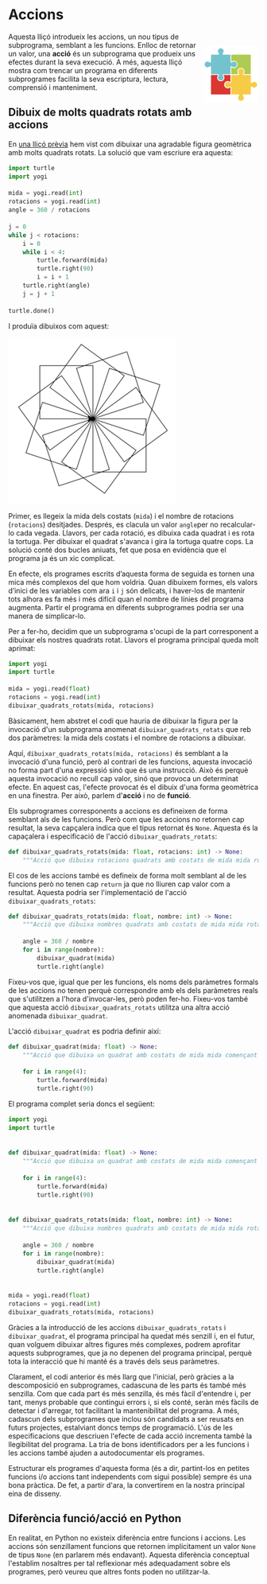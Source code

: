# Accions

<img src='./accions.png' style='height: 8em; float: right; margin: 2em 0 1em 1em;'/>

Aquesta lliçó introdueix les accions, un nou tipus de subprograma, semblant a les funcions. Enlloc de retornar un valor, una **acció** és un subprograma que produeix uns efectes durant la seva execució. A més, aquesta lliçó mostra com trencar un programa en diferents subprogrames facilita la seva escriptura, lectura, comprensió i manteniment.


## Dibuix de molts quadrats rotats amb accions

En [una lliçó prèvia](/iteracions/poligons.html) hem vist com dibuixar una agradable figura geomètrica amb molts quadrats rotats. La solució que vam escriure era aquesta:

```python
import turtle
import yogi

mida = yogi.read(int)
rotacions = yogi.read(int)
angle = 360 / rotacions

j = 0
while j < rotacions:
    i = 0
    while i < 4:
        turtle.forward(mida)
        turtle.right(90)
        i = i + 1
    turtle.right(angle)
    j = j + 1

turtle.done()
```

I produïa dibuixos com aquest:

![quadrats.png](quadrats.png)

Primer, es llegeix la mida dels costats (`mida`) i el nombre de rotacions (`rotacions`) desitjades. Després, es clacula un valor `angle`per no recalcular-lo cada vegada. Llavors, per cada rotació, es dibuixa cada quadrat i es rota la tortuga. Per dibuixar el quadrat s'avanca i gira la tortuga quatre cops. La solució conté dos bucles aniuats, fet que posa en evidència que el programa ja és un xic complicat.

En efecte, els programes escrits d’aquesta forma de seguida es tornen una mica més complexos del que hom voldria. Quan dibuixem formes, els valors d’inici de les variables com ara `i` i `j` són delicats, i haver-los de mantenir tots alhora es fa més i més difícil quan el nombre de línies del programa augmenta. Partir el programa en diferents subprogrames podria ser una manera de simplicar-lo.

Per a fer-ho, decidim que un subprograma s'ocupi de la part corresponent a dibuixar els nostres quadrats rotat. Llavors el programa principal queda molt aprimat:

```python
import yogi
import turtle

mida = yogi.read(float)
rotacions = yogi.read(int)
dibuixar_quadrats_rotats(mida, rotacions)
```

Bàsicament, hem abstret el codi que hauria de dibuixar la figura per la invocació d'un subprograma anomenat `dibuixar_quadrats_rotats` que reb dos paràmetres: la mida dels costats i el nombre de rotacions a dibuixar.

Aquí, `dibuixar_quadrats_rotats(mida, rotacions)` és semblant a la invocació d'una funció, però al contrari de les funcions, aquesta invocació no forma part d'una expressió sinó que és una instrucció. Això és perquè aquesta invocació no recull cap valor, sinó que provoca un determinat efecte. En aquest cas, l'efecte provocat és el dibuix d'una forma geomètrica en una finestra. Per això, parlem d'**acció** i no de **funció**.

Els subprogrames corresponents a accions es defineixen de forma semblant als de les funcions. Però com que les accions no retornen cap resultat,
la seva capçalera indica que el tipus retornat és `None`. Aquesta és la capaçalera i especificació de l'acció `dibuixar_quadrats_rotats`:


```python
def dibuixar_quadrats_rotats(mida: float, rotacions: int) -> None:
    """Acció que dibuixa rotacions quadrats amb costats de mida mida rotant-los en cercle."""
```

El cos de les accions també es defineix de forma molt semblant al de les funcions però no tenen cap `return` ja que no lliuren cap valor com a resultat. Aquesta podria ser l'implementació de l'acció `dibuixar_quadrats_rotats`:

```python
def dibuixar_quadrats_rotats(mida: float, nombre: int) -> None:
    """Acció que dibuixa nombres quadrats amb costats de mida mida rotant-los en cercle."""

    angle = 360 / nombre
    for i in range(nombre):
        dibuixar_quadrat(mida)
        turtle.right(angle)
```

Fixeu-vos que, igual que per les funcions, els noms dels paràmetres formals de les accions no tenen perquè correspondre amb els dels paràmetres reals que s'utilitzen a l'hora d'invocar-les, però poden fer-ho. Fixeu-vos també que aquesta acció `dibuixar_quadrats_rotats` utilitza una altra acció anomenada `dibuixar_quadrat`.


L'acció `dibuixar_quadrat` es podria definir així:

```python
def dibuixar_quadrat(mida: float) -> None:
    """Acció que dibuixa un quadrat amb costats de mida mida començant al punt actual on es troba la tortuga."""

    for i in range(4):
        turtle.forward(mida)
        turtle.right(90)
```

El programa complet seria doncs el següent:

```python
import yogi
import turtle


def dibuixar_quadrat(mida: float) -> None:
    """Acció que dibuixa un quadrat amb costats de mida mida començant al punt actual on es troba la tortuga."""

    for i in range(4):
        turtle.forward(mida)
        turtle.right(90)


def dibuixar_quadrats_rotats(mida: float, nombre: int) -> None:
    """Acció que dibuixa nombres quadrats amb costats de mida mida rotant-los en cercle."""

    angle = 360 / nombre
    for i in range(nombre):
        dibuixar_quadrat(mida)
        turtle.right(angle)


mida = yogi.read(float)
rotacions = yogi.read(int)
dibuixar_quadrats_rotats(mida, rotacions)
```


Gràcies a la introducció de les accions `dibuixar_quadrats_rotats` i `dibuixar_quadrat`, el programa principal ha quedat més senzill i, en el futur, quan volguem dibuixar altres figures més complexes, podrem aprofitar aquests subprogrames, que ja no depenen del programa principal, perquè tota la interacció que hi manté és a través dels seus paràmetres.

Clarament, el codi anterior és més llarg que l'inicial, però gràcies a la descomposició en subprogrames, cadascuna de les parts és també més senzilla. Com que cada part és més senzilla, és més fàcil d'entendre i, per tant, menys probable que contingui errors i, si els conté, seràn més fàcils de detectar i d'arregar, tot facilitant la mantenibilitat del programa. A més, cadascun dels subprogrames que inclou són candidats a ser reusats en futurs projectes, estalviant doncs temps de programació. L'ús de les especificacions que descriuen l'efecte de cada acció incrementa també la llegibilitat del programa. La tria de bons identificadors per a les funcions i les accions també ajuden a autodocumentar els programes.

Estructurar els programes d'aquesta forma (és a dir, partint-los en petites funcions i/o accions tant independents com sigui possible) sempre és una bona pràctica. De fet, a partir d'ara, la convertirem en la nostra principal eina de disseny.



## Diferència funció/acció en Python

En realitat, en Python no existeix diferència entre funcions i accions.
Les accions són senzillament funcions que retornen implícitament un valor
`None` de tipus `None` (en parlarem més endavant).
Aquesta diferència conceptual l'establim nosaltres per tal reflexionar més
adequadament sobre els programes, però veureu que altres fonts poden no
utilitzar-la.



<Autors autors="jpetit"/> 

